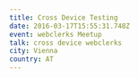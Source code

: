 ```yaml
---
title: Cross Device Testing
date: 2016-03-17T15:55:31.748Z
event: webclerks Meetup
talk: cross device webclerks
city: Vienna
country: AT
---
```


